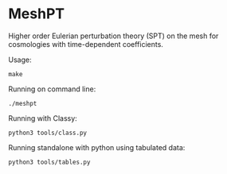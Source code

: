 # MeshPT

Higher order Eulerian perturbation theory (SPT) on the mesh for cosmologies with time-dependent coefficients.

Usage:

```console
make
```

Running on command line:
```console
./meshpt
```

Running with Classy:
```console
python3 tools/class.py
```

Running standalone with python using tabulated data:
```console
python3 tools/tables.py
```

